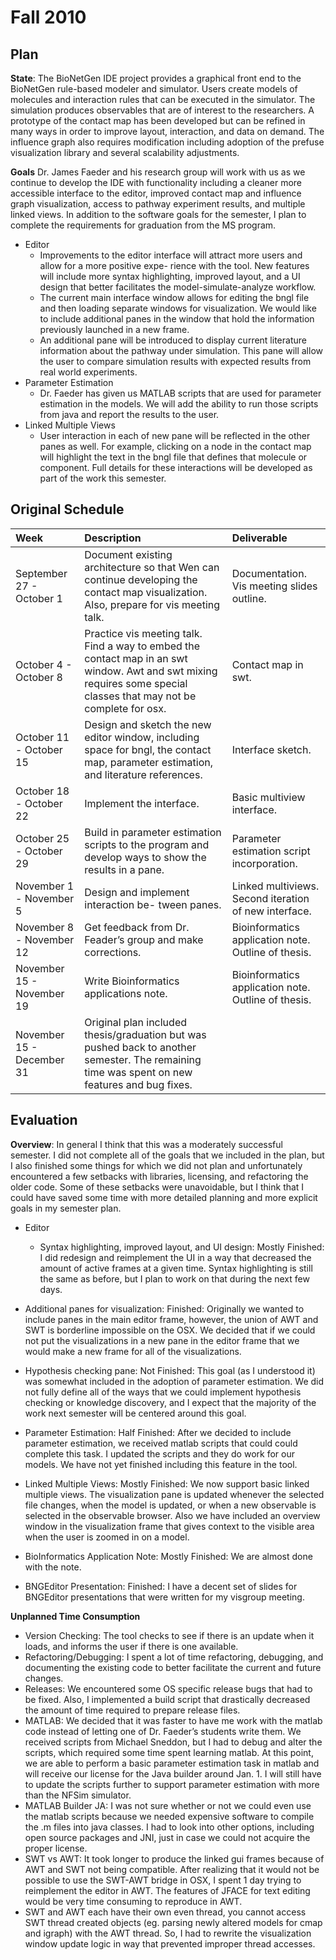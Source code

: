 # Fall 2010 #

## Plan ##

**State**: The BioNetGen IDE project provides a graphical front end to the BioNetGen rule-based modeler and simulator. Users create models of molecules and interaction rules that can be executed in the simulator. The simulation produces observables that are of interest to the researchers. A prototype of the contact map has been developed but can be refined in many ways in order to improve layout, interaction, and data on demand. The influence graph also requires modification including adoption of the prefuse visualization library and several scalability adjustments.

**Goals** Dr. James Faeder and his research group will work with us as we continue to develop the IDE with functionality including a cleaner more accessible interface to the editor, improved contact map and influence graph visualization, access to pathway experiment results, and multiple linked views. In addition to the software goals for the semester, I plan to complete the requirements for graduation from the MS program.
  * Editor
    * Improvements to the editor interface will attract more users and allow for a more positive expe- rience with the tool. New features will include more syntax highlighting, improved layout, and a UI design that better facilitates the model-simulate-analyze workflow.
    * The current main interface window allows for editing the bngl file and then loading separate windows for visualization. We would like to include additional panes in the window that hold the information previously launched in a new frame.
    * An additional pane will be introduced to display current literature information about the pathway under simulation. This pane will allow the user to compare simulation results with expected results from real world experiments.
  * Parameter Estimation
    * Dr. Faeder has given us MATLAB scripts that are used for parameter estimation in the models. We will add the ability to run those scripts from java and report the results to the user.
  * Linked Multiple Views
    * User interaction in each of new pane will be reflected in the other panes as well. For example, clicking on a node in the contact map will highlight the text in the bngl file that defines that molecule or component. Full details for these interactions will be developed as part of the work this semester.

## Original Schedule ##

| **Week**	| **Description** | **Deliverable** |
|:---------|:----------------|:----------------|
|September 27 - October 1 | Document existing architecture so that Wen can continue developing the contact map visualization. Also, prepare for vis meeting talk. | Documentation. Vis meeting slides outline.|
|October 4 - October 8 | Practice vis meeting talk. Find a way to embed the contact map in an swt window. Awt and swt mixing requires some special classes that may not be complete for osx. | Contact map in swt. |
| October 11 - October 15 | Design and sketch the new editor window, including space for bngl, the contact map, parameter estimation, and literature references. | Interface sketch. |
| October 18 - October 22 | Implement the interface. | Basic multiview interface. |
| October 25 - October 29 | Build in parameter estimation scripts to the program and develop ways to show the results in a pane. | Parameter estimation script incorporation. |
| November 1 - November 5 | Design and implement interaction be- tween panes. | Linked multiviews. Second iteration of new interface. |
| November 8 - November 12 | Get feedback from Dr. Feader’s group and make corrections. | Bioinformatics application note. Outline of thesis.|
| November 15 - November 19 | Write Bioinformatics applications note. | Bioinformatics application note. Outline of thesis. |
| November 15 - December 31 | Original plan included thesis/graduation but was pushed back to another semester.  The remaining time was spent on new features and bug fixes. |

## Evaluation ##

**Overview**: In general I think that this was a moderately successful semester. I did not complete all of the goals that we included in the plan, but I also finished some things for which we did not plan and unfortunately encountered a few setbacks with libraries, licensing, and refactoring the older code. Some of these setbacks were unavoidable, but I think that I could have saved some time with more detailed planning and more explicit goals in my semester plan.

  * Editor
    * Syntax highlighting, improved layout, and UI design: Mostly Finished: I did redesign and reimplement the UI in a way that decreased the amount of active frames at a given time. Syntax highlighting is still the same as before, but I plan to work on that during the next few days.

  * Additional panes for visualization: Finished:	Originally we wanted to include panes in the main editor frame, however, the union of AWT and SWT is borderline impossible on the OSX. We decided that if we could not put the visualizations in a new pane in the editor frame that we would make a new frame for all of the visualizations.

  * Hypothesis checking pane: Not Finished: This goal (as I understood it) was somewhat included in the adoption of parameter estimation. We did not fully define all of the ways that we could implement hypothesis checking or knowledge discovery, and I expect that the majority of the work next semester will be centered around this goal.

  * Parameter Estimation: Half Finished: After we decided to include parameter estimation, we received matlab scripts that could could complete this task. I updated the scripts and they do work for our models. We have not yet finished including this feature in the tool.

  * Linked Multiple Views: Mostly Finished: We now support basic linked multiple views. The visualization pane is updated whenever the selected file changes, when the model is updated, or when a new observable is selected in the observable browser. Also we have included an overview window in the visualization frame that gives context to the visible area when the user is zoomed in on a model.

  * BioInformatics Application Note: Mostly Finished: We are almost done with the note.

  * BNGEditor Presentation: Finished: I have a decent set of slides for BNGEditor presentations that were written for my visgroup meeting.

**Unplanned Time Consumption**
  * Version Checking: The tool checks to see if there is an update when it loads, and informs the user if there is one available.
  * Refactoring/Debugging: I spent a lot of time refactoring, debugging, and documenting the existing code to better facilitate the current and future changes.
  * Releases: We encountered some OS specific release bugs that had to be fixed. Also, I implemented a build script that drastically decreased the amount of time required to prepare release files.
  * MATLAB: We decided that it was faster to have me work with the matlab code instead of letting one of Dr. Faeder’s students write them. We received scripts from Michael Sneddon, but I had to debug and alter the scripts, which required some time spent learning matlab. At this point, we are able to perform a basic parameter estimation task in matlab and will receive our license for the Java builder around Jan. 1. I will still have to update the scripts further to support parameter estimation with more than the NFSim simulator.
  * MATLAB Builder JA: I was not sure whether or not we could even use the matlab scripts because we needed expensive software to compile the .m files into java classes. I had to look into other options, including open source packages and JNI, just in case we could not acquire the proper license.
  * SWT vs AWT: It took longer to produce the linked gui frames because of AWT and SWT not being compatible. After realizing that it would not be possible to use the SWT-AWT bridge in OSX, I spent 1 day trying to reimplement the editor in AWT. The features of JFACE for text editing would be very time consuming to reproduce in AWT.
  * SWT and AWT each have their own even thread, you cannot access SWT thread created objects (eg. parsing newly altered models for cmap and igraph) with the AWT thread. So, I had to rewrite the visualization window update logic in way that prevented improper thread accesses.